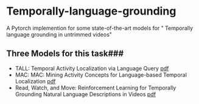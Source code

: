 # Temporally-language-grounding
A Pytorch implemention for some state-of-the-art models for " Temporally language grounding in untrimmed videos"

## Three Models for this task###
- TALL: Temporal Activity Localization via Language Query [pdf](http://openaccess.thecvf.com/content_ICCV_2017/papers/Gao_TALL_Temporal_Activity_ICCV_2017_paper.pdf)
- MAC: MAC: Mining Activity Concepts for Language-based Temporal Localization [pdf](https://arxiv.org/pdf/1811.08925.pdf)
- Read, Watch, and Move: Reinforcement Learning for Temporally Grounding Natural Language Descriptions in Videos [pdf](https://arxiv.org/abs/1901.06829v1)
